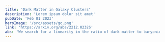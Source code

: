 ```yaml
---
title: 'Dark Matter in Galaxy Clusters'
description: 'Lorem ipsum dolor sit amet'
pubDate: 'Feb 01 2023'
heroImage: '/src/assets/gc.png'
link: 'https://arxiv.org/abs/2212.02326'
abs: 'We search for a linearity in the ratio of dark matter to baryonic matter as a function of radius for galaxy clusters, motivated by a recent result by Lovas (arXiv:2206.11431), who has discovered such a linearity for a diverse suite of galaxies in the SPARC sample. For our analysis, we used a sample of 54 non-cool core clusters from the HIFLUGCS sample. We do not find any evidence for a linear trend in the aforementioned ratio as a function of radius for individual clusters. We then repeat this analysis for the stacked sample, which also does not show this linearity. Therefore, the linear scaling found by Lovas is not a universal property of dark matter haloes at all scales.'
---
```


